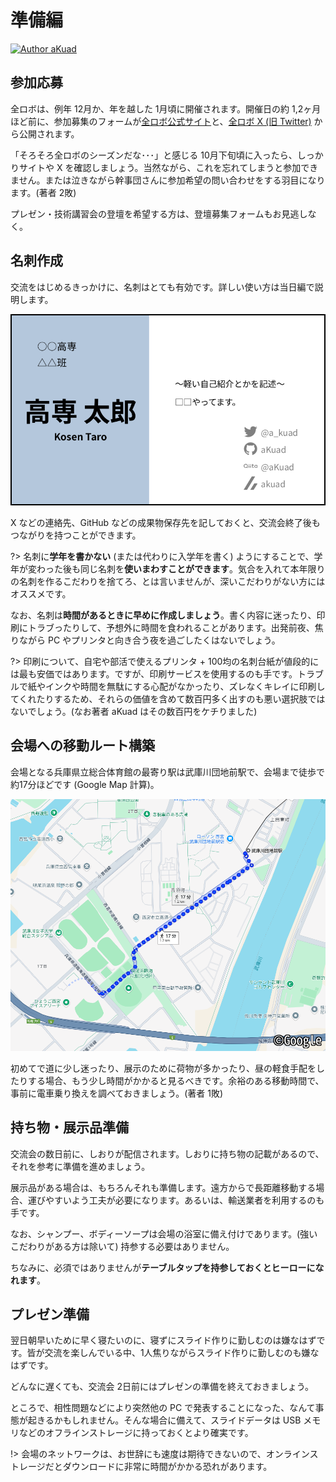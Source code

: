 # 準備編

[![Author aKuad](https://img.shields.io/badge/Author-aKuad-blue?logo=github)](https://github.com/aKuad)

## 参加応募

全ロボは、例年 12月か、年を越した 1月頃に開催されます。開催日の約 1,2ヶ月ほど前に、参加募集のフォームが[全ロボ公式サイト](https://www.zenrobo.jp/)と、[全ロボ X (旧 Twitter)](https://x.com/zenrobo_info) から公開されます。

「そろそろ全ロボのシーズンだな･･･」と感じる 10月下旬頃に入ったら、しっかりサイトや X を確認しましょう。当然ながら、これを忘れてしまうと参加できません。または泣きながら幹事団さんに参加希望の問い合わせをする羽目になります。(著者 2敗)

プレゼン・技術講習会の登壇を希望する方は、登壇募集フォームもお見逃しなく。

## 名刺作成

交流をはじめるきっかけに、名刺はとても有効です。詳しい使い方は当日編で説明します。

![名刺サンプル](./prepare_media/name-paper-sample.webp ":size=500")

X などの連絡先、GitHub などの成果物保存先を記しておくと、交流会終了後もつながりを持つことができます。

?> 名刺に**学年を書かない** (または代わりに入学年を書く) ようにすることで、学年が変わった後も同じ名刺を**使いまわすことができます**。気合を入れて本年限りの名刺を作るこだわりを捨てろ、とは言いませんが、深いこだわりがない方にはオススメです。

なお、名刺は**時間があるときに早めに作成しましょう**。書く内容に迷ったり、印刷にトラブったりして、予想外に時間を食われることがあります。出発前夜、焦りながら PC やプリンタと向き合う夜を過ごしたくはないでしょう。

?> 印刷について、自宅や部活で使えるプリンタ + 100均の名刺台紙が値段的には最も安価ではあります。ですが、印刷サービスを使用するのも手です。トラブルで紙やインクや時間を無駄にする心配がなかったり、ズレなくキレイに印刷してくれたりするため、それらの価値を含めて数百円多く出すのも悪い選択肢ではないでしょう。(なお著者 aKuad はその数百円をケチりました)

## 会場への移動ルート構築

会場となる兵庫県立総合体育館の最寄り駅は武庫川団地前駅で、会場まで徒歩で約17分ほどです (Google Map 計算)。

![アクセスマップ](./prepare_media/access-map.webp ":size=700")

初めてで道に少し迷ったり、展示のために荷物が多かったり、昼の軽食手配をしたりする場合、もう少し時間がかかると見るべきです。余裕のある移動時間で、事前に電車乗り換えを調べておきましょう。(著者 1敗)

## 持ち物・展示品準備

交流会の数日前に、しおりが配信されます。しおりに持ち物の記載があるので、それを参考に準備を進めましょう。

展示品がある場合は、もちろんそれも準備します。遠方からで長距離移動する場合、運びやすいよう工夫が必要になります。あるいは、輸送業者を利用するのも手です。

なお、シャンプー、ボディーソープは会場の浴室に備え付けであります。(強いこだわりがある方は除いて) 持参する必要はありません。

ちなみに、必須ではありませんが**テーブルタップを持参しておくとヒーローになれます**。

## プレゼン準備

翌日朝早いために早く寝たいのに、寝ずにスライド作りに勤しむのは嫌なはずです。皆が交流を楽しんでいる中、1人焦りながらスライド作りに勤しむのも嫌なはずです。

どんなに遅くても、交流会 2日前にはプレゼンの準備を終えておきましょう。

ところで、相性問題などにより突然他の PC で発表することになった、なんて事態が起きるかもしれません。そんな場合に備えて、スライドデータは USB メモリなどのオフラインストレージに持っておくとより確実です。

!> 会場のネットワークは、お世辞にも速度は期待できないので、オンラインストレージだとダウンロードに非常に時間がかかる恐れがあります。
